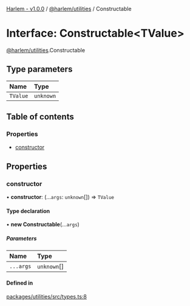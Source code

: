 [Harlem - v1.0.0](../index.md) / [@harlem/utilities](../modules/harlem_utilities.md) / Constructable

# Interface: Constructable<TValue\>

[@harlem/utilities](../modules/harlem_utilities.md).Constructable

## Type parameters

| Name | Type |
| :------ | :------ |
| `TValue` | `unknown` |

## Table of contents

### Properties

- [constructor](harlem_utilities.Constructable.md#constructor)

## Properties

### constructor

• **constructor**: (...`args`: `unknown`[]) => `TValue`

#### Type declaration

• **new Constructable**(...`args`)

##### Parameters

| Name | Type |
| :------ | :------ |
| `...args` | `unknown`[] |

#### Defined in

[packages/utilities/src/types.ts:8](https://github.com/andrewcourtice/harlem/blob/ca8d117/packages/utilities/src/types.ts#L8)
